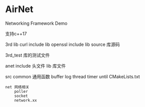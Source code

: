 # AirNet
Networking Framework Demo

支持c++17

3rd
  lib
    curl
        include
        lib
    openssl
        include
        lib
  source
    库源码

3rd_test
    库的测试文件

anet
    include
        头文件
    lib
        库文件

src
    common 通用函数
        buffer
        log
        thread
        timer
        until
        CMakeLists.txt

    net 网络相关
        poller
        socket
        network.xx

